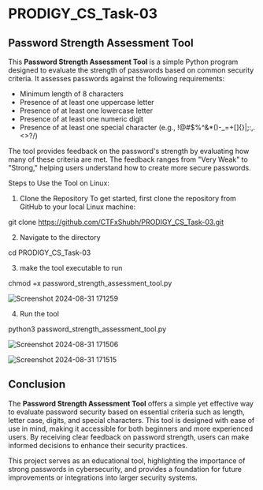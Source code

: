# PRODIGY_CS_Task-03
## Password Strength Assessment Tool

This **Password Strength Assessment Tool** is a simple Python program designed to evaluate the strength of passwords based on common security criteria. It assesses passwords against the following requirements:

- Minimum length of 8 characters
- Presence of at least one uppercase letter
- Presence of at least one lowercase letter
- Presence of at least one numeric digit
- Presence of at least one special character (e.g., !@#$%^&*()-_=+[]{}|;:,.<>?/)

The tool provides feedback on the password's strength by evaluating how many of these criteria are met. The feedback ranges from "Very Weak" to "Strong," helping users understand how to create more secure passwords.

Steps to Use the Tool on Linux:

1. Clone the Repository To get started, first clone the repository from GitHub to your local Linux machine:

git clone https://github.com/CTFxShubh/PRODIGY_CS_Task-03.git

2. Navigate to the directory

cd PRODIGY_CS_Task-03

3. make the tool executable to run

chmod +x password_strength_assessment_tool.py

![Screenshot 2024-08-31 171259](https://github.com/user-attachments/assets/00162864-4039-4996-9f2c-0b48a9f7b0db)

4. Run the tool

python3 password_strength_assessment_tool.py

![Screenshot 2024-08-31 171506](https://github.com/user-attachments/assets/5d29cd49-bc27-4e68-814b-56f18c31a981)

![Screenshot 2024-08-31 171515](https://github.com/user-attachments/assets/7aae71e0-0116-4917-84d0-3ec2c6a3af1c)

## Conclusion

The **Password Strength Assessment Tool** offers a simple yet effective way to evaluate password security based on essential criteria such as length, letter case, digits, and special characters. This tool is designed with ease of use in mind, making it accessible for both beginners and more experienced users. By receiving clear feedback on password strength, users can make informed decisions to enhance their security practices. 

This project serves as an educational tool, highlighting the importance of strong passwords in cybersecurity, and provides a foundation for future improvements or integrations into larger security systems.
